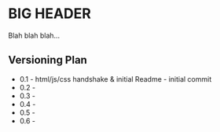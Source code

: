 BIG HEADER
==========

Blah blah blah...

Versioning Plan
---------------
* 0.1 - html/js/css handshake & initial Readme - initial commit
* 0.2 -
* 0.3 -
* 0.4 -
* 0.5 -
* 0.6 -
